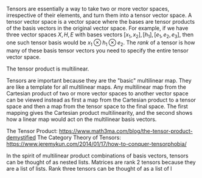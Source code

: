 Tensors are essentially a way to take two or more vector spaces, irrespective of their elements, and turn them into a tensor vector space. A tensor vector space is a vector space where the bases are tensor products of the basis vectors in the original vector space. For example, if we have three vector spaces $X,H,E$ with bases vectors $[x_{1},x_{2}], [h_{1}], [e_{1},e_{2},e_{3}]$, then one such tensor basis would be $x_{1} \otimes h_{1} \otimes e_{2}$. The *rank* of a tensor is how many of these basis tensor vectors you need to specify the entire tensor vector space. 

The tensor product is multilinear.

Tensors are important because they are the "basic" multilinear map. They are like a template for all multilinear maps. Any multilinear map from the Cartesian product of two or more vector spaces to another vector space can be viewed instead as first a map from the Cartesian product to a tensor space and then a map from the tensor space to the final space. The first mapping gives the Cartesian product multilinearity, and the second shows how a linear map would act on the multilinear basis vectors.

The Tensor Product: https://www.math3ma.com/blog/the-tensor-product-demystified
The Category Theory of Tensors: https://www.jeremykun.com/2014/01/17/how-to-conquer-tensorphobia/

In the spirit of multilinear product combinations of basis vectors, tensors can be thought of as nested lists. Matrices are rank 2 tensors because they are a list of lists. Rank three tensors can be thought of as a list of l